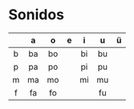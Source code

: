 # Sonidos

<center>

|     |  a  |  o  |  e  |  i  |  u  |  ü  |
|:---:|:---:|:---:|:---:|:---:|:---:|:---:|
|  b  | ba  | bo  |     | bi  | bu  |     |
|  p  | pa  | po  |     | pi  | pu  |     |
|  m  | ma  | mo  |     | mi  | mu  |     |
|  f  | fa  | fo  |     |     | fu  |     |

</center>

